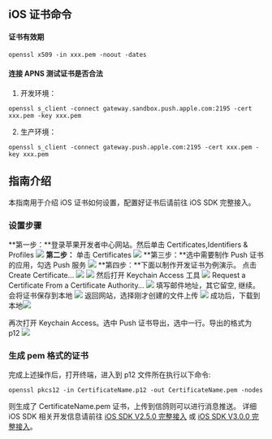 ##  iOS 证书命令
#### 证书有效期
```
openssl x509 -in xxx.pem -noout -dates
```
#### 连接 APNS 测试证书是否合法
1. 开发环境：
```
openssl s_client -connect gateway.sandbox.push.apple.com:2195 -cert xxx.pem -key xxx.pem
```
2. 生产环境：
```
openssl s_client -connect gateway.push.apple.com:2195 -cert xxx.pem -key xxx.pem
```

## 指南介绍
本指南用于介绍 iOS 证书如何设置，配置好证书后请前往 iOS SDK 完整接入。
### 设置步骤

**第一步：**登录苹果开发者中心网站。然后单击 Certificates,Identifiers & Profiles
![](https:http://imgcache.tcecqpoc.fsphere.cn/image/mc.qcloudimg.com/static/img/13a636325558df6da436d28301e907e3/image.jpg)
**第二步：** 单击 Certificates
![](https:http://imgcache.tcecqpoc.fsphere.cn/image/mc.qcloudimg.com/static/img/13a636325558df6da436d28301e907e3/image.jpg)
**第三步：**选中需要制作 Push 证书的应用，勾选 Push 服务
![](http://imgcache.tcecqpoc.fsphere.cn/image/mc.qcloudimg.com/static/img/47598fc9cf98c77fed1c91aa55c1b88e/image.jpg)
**第四步：**下面以制作开发证书为例演示。
点击 Create Certificate…
![](http://imgcache.tcecqpoc.fsphere.cn/image/mc.qcloudimg.com/static/img/912a8d77242160b02ef102ebb4e3307c/image.png)
![](http://imgcache.tcecqpoc.fsphere.cn/image/mc.qcloudimg.com/static/img/2f8ba124babf0a925c3f0aa96bfd1bdb/image.jpg)
然后打开 Keychain Access 工具
![](http://imgcache.tcecqpoc.fsphere.cn/image/mc.qcloudimg.com/static/img/eee2ebb09a60acfb9509fe30c02b9e2d/image.jpg)
Request a Certificate From a Certificate Authority… 
![](http://imgcache.tcecqpoc.fsphere.cn/image/mc.qcloudimg.com/static/img/66e99c2d806d0d1d59f9fd93d940bc3a/image.jpg)
填写邮件地址，其它留空, 继续。会将证书保存到本地
![](http://imgcache.tcecqpoc.fsphere.cn/image/mc.qcloudimg.com/static/img/61f00eed1371c2ef791dff672545e899/image.png)
返回网站，选择刚才创建的文件上传
![](http://imgcache.tcecqpoc.fsphere.cn/image/mc.qcloudimg.com/static/img/c62bc18cdcb019a62f4ef73cedff8691/image.jpg)
成功后，下载到本地![](http://http://imgcache.tcecqpoc.fsphere.cn/image/developer.qq.com/wiki/xg/imgs/20151118170536_85822.jpg) 

再次打开 Keychain Access。选中 Push 证书导出，选中一行。导出的格式为 p12
![](http://imgcache.tcecqpoc.fsphere.cn/image/mc.qcloudimg.com/static/img/cadb2f416989d37fa517fa27defb21b6/image.jpg)

### 生成 pem 格式的证书
完成上述操作后，打开终端，进入到 p12 文件所在执行以下命令:
```
openssl pkcs12 -in CertificateName.p12 -out CertificateName.pem -nodes
```
则生成了 CertificateName.pem 证书，上传到信鸽则可以进行消息推送。
详细 iOS SDK 相关开发信息请前往 [iOS SDK V2.5.0 完整接入](/document/product/548/13270) 或 [iOS SDK V3.0.0 完整接入](/document/product/548/13274)。




